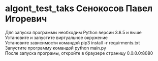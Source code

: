 # algont_test_taks Сенокосов Павел Игоревич
Для запуска программы необходим Python версии 3.8.5 и выше  
Установите и запустите виртуальное окружение  
Установите зависимости командой pip3 install -r requirments.txt  
Запустите программу командой python main.py  
После запуска програмы, откройте в браузере страницу 0.0.0.0:8080
